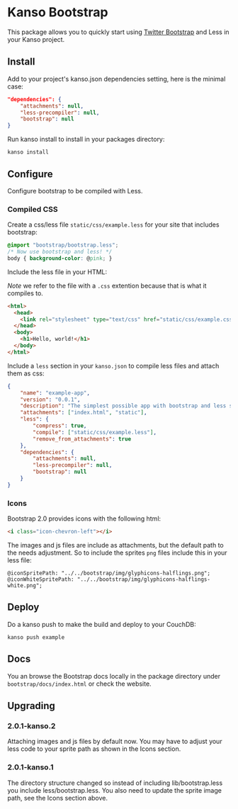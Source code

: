 # Kanso Bootstrap

This package allows you to quickly start using [Twitter
Bootstrap](http://twitter.github.com/bootstrap/) and Less in your Kanso
project. 

## Install

Add to your project's kanso.json dependencies setting, here is the minimal
case:

```json
"dependencies": {
    "attachments": null,
    "less-precompiler": null,
    "bootstrap": null
}
```

Run kanso install to install in your packages directory:

```
kanso install
```

## Configure 

Configure bootstrap to be compiled with Less.

### Compiled CSS

Create a css/less file `static/css/example.less` for your site that
includes bootstrap:

```css
@import "bootstrap/bootstrap.less";
/* Now use bootstrap and less! */
body { background-color: @pink; }
```

Include the less file in your HTML:

*Note* we refer to the file with a `.css` extention because that is what it
compiles to.

```html
<html>
  <head>
    <link rel="stylesheet" type="text/css" href="static/css/example.css" />
  </head>
  <body>
    <h1>Hello, world!</h1>
  </body>
</html>
```

Include a `less` section in your `kanso.json` to compile less files and attach
them as css:

```json
{
    "name": "example-app",
    "version": "0.0.1",
    "description": "The simplest possible app with bootstrap and less support.",
    "attachments": ["index.html", "static"],
    "less": {
        "compress": true,
        "compile": ["static/css/example.less"],
        "remove_from_attachments": true
    },
    "dependencies": {
        "attachments": null,
        "less-precompiler": null,
        "bootstrap": null
    }
}
```

### Icons

Bootstrap 2.0 provides icons with the following html:

```html
<i class="icon-chevron-left"></i>
```

The images and js files are include as attachments, but the default path to the
needs adjustment.  So to include the sprites `png` files include this in your
less file:

```
@iconSpritePath: "../../bootstrap/img/glyphicons-halflings.png";
@iconWhiteSpritePath: "../../bootstrap/img/glyphicons-halflings-white.png";
```

## Deploy

Do a kanso push to make the build and deploy to your CouchDB:

```
kanso push example
```

## Docs

You an browse the Bootstrap docs locally in the package directory under
`bootstrap/docs/index.html` or check the website.

## Upgrading

### 2.0.1-kanso.2

Attaching images and js files by default now.  You may have to adjust your less
code to your sprite path as shown in the Icons section.

### 2.0.1-kanso.1

The directory structure changed so instead of including lib/bootstrap.less you
include less/bootstrap.less. You also need to update the sprite image path, see
the Icons section above.

